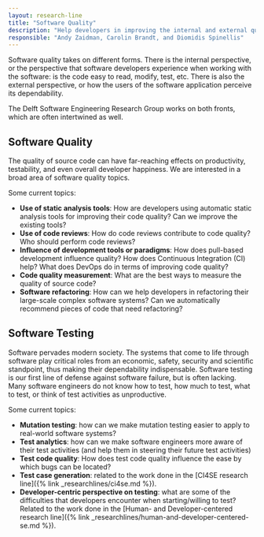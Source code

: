 ```yaml
---
layout: research-line
title: "Software Quality"
description: "Help developers in improving the internal and external quality of their software systems."
responsible: "Andy Zaidman, Carolin Brandt, and Diomidis Spinellis"
---
```


Software quality takes on different forms. There is the internal perspective, or the perspective that software developers experience when working with the software: is the code easy to read, modify, test, etc. There is also the external perspective, or how the users of the software application perceive its dependability. 

The Delft Software Engineering Research Group works on both fronts, which are often intertwined as well.

## Software Quality

The quality of source code can have far-reaching effects on productivity, testability, and even overall developer happiness. We are interested in a broad area of software quality topics.

Some current topics:

* **Use of static analysis tools**: How are developers using automatic static analysis tools for improving their code quality? Can we improve the existing tools?
* **Use of code reviews**: How do code reviews contribute to code quality? Who should perform code reviews?
* **Influence of development tools or paradigms**: How does pull-based development influence quality? How does Continuous Integration (CI) help? What does DevOps do in terms of improving code quality?
* **Code quality measurement**: What are the best ways to measure the quality of source code?
* **Software refactoring**: How can we help developers in refactoring their large-scale complex software systems? Can we automatically recommend pieces of code that need refactoring? 

   
## Software Testing

Software pervades modern society. The systems that come to life through software play critical roles from an economic, safety, security and scientific standpoint, thus making their dependability indispensable. Software testing is our first line of defense against software failure, but is often lacking. Many software engineers do not know how to test, how much to test, what to test, or think of test activities as unproductive.

Some current topics:

* **Mutation testing**: how can we make mutation testing easier to apply to real-world software systems?
* **Test analytics**: how can we make software engineers more aware of their test activities (and help them in steering their future test activities)
* **Test code quality**: How does test code quality influence the ease by which bugs can be located?
* **Test case generation**: related to the work done in the [CI4SE research line]({% link _researchlines/ci4se.md %}).
* **Developer-centric perspective on testing**: what are some of the difficulties that developers encounter when starting/willing to test? Related to the work done in the [Human- and Developer-centered research line]({% link _researchlines/human-and-developer-centered-se.md %}).

